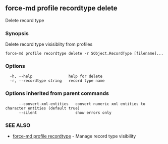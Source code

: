 ## force-md profile recordtype delete

Delete record type

### Synopsis

Delete record type visisiblity from profiles

```
force-md profile recordtype delete -r SObject.RecordType [filename]...
```

### Options

```
  -h, --help                help for delete
  -r, --recordtype string   record type name
```

### Options inherited from parent commands

```
      --convert-xml-entities   convert numeric xml entities to character entities (default true)
      --silent                 show errors only
```

### SEE ALSO

* [force-md profile recordtype](force-md_profile_recordtype.md)	 - Manage record type visibility

